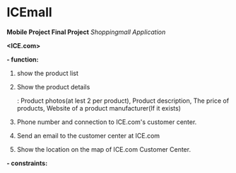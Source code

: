 # ICEmall

**Mobile Project Final Project**
*Shoppingmall Application*

**<ICE.com>**


**- function:**
  1) show the product list
  2) Show the product details
      
      : Product photos(at lest 2 per product), Product description, The price of products, Website of a product manufacturer(If it exists)
  3) Phone number and connection to ICE.com's customer center.
  4) Send an email to the customer center at ICE.com
  5) Show the location on the map of ICE.com Customer Center.



**- constraints:**

